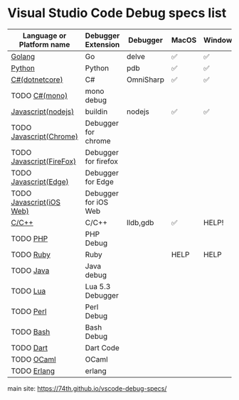 # Visual Studio Code Debug specs list

|Language or Platform name|Debugger Extension|Debugger|MacOS|Windows|Linux|
|---|---|---|---|---|---|
|[Golang](./golang)|Go|delve|✅|✅|✅|
|[Python](./python)|Python|pdb|✅|✅|✅|
|[C#(dotnetcore)](./csharp)|C#|OmniSharp|✅|✅|✅|
|TODO [C#(mono)](./csharp_mono)|mono debug|||||
|[Javascript(nodejs)](./javascript)|buildin|nodejs|✅|✅|✅|
|TODO [Javascript(Chrome)](./javascript_chrome)|Debugger for chrome|||||
|TODO [Javascript(FireFox)](./javascript_firefox)|Debugger for firefox|||||
|TODO [Javascript(Edge)](./javascript_edge)|Debugger for Edge|||||
|TODO [Javascript(iOS Web)](./javascript_ios)|Debugger for iOS Web|||||
|[C/C++](./cpp)|C/C++|lldb,gdb|✅|HELP!|✅|
|TODO [PHP](./php)|PHP Debug|||||
|TODO [Ruby](./ruby)|Ruby||HELP|HELP|HELP|
|TODO [Java](./java)|Java debug|||||
|TODO [Lua](./Lua)|Lua 5.3 Debugger|||||
|TODO [Perl](./perl)|Perl Debug|||||
|TODO [Bash](./bash)|Bash Debug|||||
|TODO [Dart](./bash)|Dart Code|||||
|TODO [OCaml](./ocaml)|OCaml|||||
|TODO [Erlang](./erlang)|erlang|||||

main site: https://74th.github.io/vscode-debug-specs/

